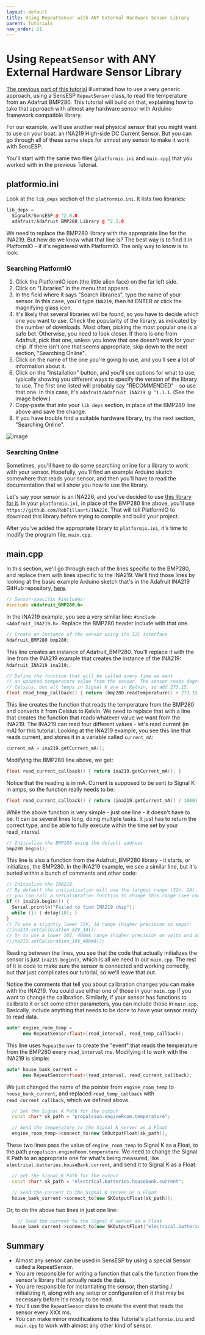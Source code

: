 ```yaml
---
layout: default
title: Using RepeatSensor with ANY External Hardware Sensor Library
parent: Tutorials
nav_order: 21
---
```


# Using `RepeatSensor` with ANY External Hardware Sensor Library

[The previous part of this tutorial](../bmp280) illustrated how to use a very generic approach, using a SensESP `RepeatSensor` class, to read the temperature from an Adafruit BMP280.
This tutorial will build on that, explaining how to take that approach with almost any hardware sensor with Arduino framework compatible library.

For our example, we'll use another real physical sensor that you might want to use on your boat: an INA219 High-side DC Current Sensor.
But you can go through all of these same steps for almost any sensor to make it work with SensESP.

You'll start with the same two files (`platformio.ini` and `main.cpp`) that you worked with in the previous Tutorial.

## platformio.ini

Look at the `lib_deps` section of the `platformio.ini`. It lists two libraries:

```c++
lib_deps =
  SignalK/SensESP @ ^2.0.0
  adafruit/Adafruit BMP280 Library @ ^2.5.0
```

We need to replace the BMP280 library with the appropriate line for the INA219.
But how do we know what that line is?
The best way is to find it in PlatformIO - if it's registered with PlatformIO.
The only way to know is to look:

### Searching PlatformIO

1. Click the PlatformIO icon (the little alien face) on the far left side.
2. Click on "Libraries" in the menu that appears.
3. In the field where it says "Search libraries", type the name of your sensor.
   In this case, you'd type `INA219`, then hit ENTER or click the magnifying glass icon.
4. It's likely that several libraries will be found, so you have to decide which one you want to use.
   Check the popularity of the library, as indicated by the number of downloads.
   Most often, picking the most popular one is a safe bet.
   Otherwise, you need to look closer.
   If there is one from Adafruit, pick that one, unless you know that one doesn't work for your chip.
   If there isn't one that seems appropriate, skip down to the next section, "Searching Online".
5. Click on the name of the one you're going to use, and you'll see a lot of information about it.
6. Click on the "Installation" button, and you'll see options for what to use, typically showing you different ways to specify the version of the library to use.
   The first one listed will probably say "RECOMMENDED" - so use that one.
   In this case, it's `adafruit/Adafruit INA219 @ ^1.1.1`. (See the image below.)
7. Copy-paste that into your `lib_deps` section, in place of the BMP280 line above and save the change.
8. If you have trouble find a suitable hardware library, try the next section, "Searching Online".

![image](INA219_lib_deps.png)

### Searching Online

Sometimes, you'll have to do some searching online for a library to work with your sensor.
Hopefully, you'll find an example Arduino sketch somewhere that reads your sensor, and then you'll have to read the documentation that will show you how to use the library.

Let's say your sensor is an INA226, and you've decided to use [this library for it](https://github.com/RobTillaart/INA226).
In your `platformio.ini`, in place of the BMP280 line above, you'll use `https://github.com/RobTillaart/INA226`.
That will tell PlatformIO to download this library before trying to compile and build your project.

After you've added the appropriate library to `platformio.ini`, it's time to modify the program file, `main.cpp`.

## main.cpp

In this section, we'll go through each of the lines specific to the BMP280, and replace them with lines specific to the INA219.
We'll find those lines by looking at the basic example Arduino sketch that's in the Adafruit INA219 GitHub repository, [here](https://github.com/adafruit/Adafruit_INA219/blob/master/examples/getcurrent/getcurrent.ino).

```c++
// Sensor-specific #includes:
#include <Adafruit_BMP280.h>
```

In the INA219 example, you see a very similar line: `#include <Adafruit_INA219.h>`.
Replace the BMP280 header include with that one.

```c++
// Create an instance of the sensor using its I2C interface
Adafruit_BMP280 bmp280;
```

This line creates an instance of Adafruit_BMP280.
You'll replace it with the line from the INA219 example that creates the instance of the INA219: `Adafruit_INA219 ina219;`.

```c++
// Define the function that will be called every time we want
// an updated temperature value from the sensor. The sensor reads degrees
// Celsius, but all temps in Signal K are in Kelvin, so add 273.15.
float read_temp_callback() { return (bmp280.readTemperature() + 273.15); }
```

This line creates the function that reads the temperature from the BMP280 and converts it from Celsius to Kelvin.
We need to replace that with a line that creates the function that reads whatever value we want from the INA219.
The INA219 can read four different values - let's read current (in mA) for this tutorial.
Looking at the INA219 example, you see this line that reads current, and stores it in a variable called `current_mA`:

```c++
current_mA = ina219.getCurrent_mA();
```

Modifying the BMP280 line above, we get:

```c++
float read_current_callback() { return ina219.getCurrent_mA(); }
```

Notice that the reading is in mA.
Current is supposed to be sent to Signal K in amps, so the function really needs to be:

```c++
float read_current_callback() { return (ina219.getCurrent_mA() / 1000); }
```

While the above function is very simple - just one line - it doesn't have to be.
It can be several lines long, doing multiple tasks.
It just has to return the correct type, and be able to fully execute within the time set by your read_interval.

```c++
// Initialize the BMP280 using the default address
bmp280.begin();
```

This line is also a function from the Adafruit_BMP280 library - it starts, or initializes, the BMP280.
In the INA219 example, we see a similar line, but it's buried within a bunch of comments and other code:

```c++
// Initialize the INA219.
// By default the initialization will use the largest range (32V, 2A).  However
// you can call a setCalibration function to change this range (see comments).
if (! ina219.begin()) {
  Serial.println("Failed to find INA219 chip");
  while (1) { delay(10); }
}
// To use a slightly lower 32V, 1A range (higher precision on amps):
//ina219.setCalibration_32V_1A();
// Or to use a lower 16V, 400mA range (higher precision on volts and amps):
//ina219.setCalibration_16V_400mA();
```

Reading between the lines, you see that the code that actually initializes the sensor is just `ina219.begin()`, which is all we need in our `main.cpp`.
The rest of it is code to make sure the sensor is connected and working correctly, but that just complicates our tutorial, so we'll leave that out.

Notice the comments that tell you about calibration changes you can make with the INA219.
You could use either one of those in your `main.cpp` if you want to change the calibration.
Similarly, if your sensor has functions to calibrate it or set some other parameters, you can include those in `main.cpp`.
Basically, include anything that needs to be done to have your sensor ready to read data.

```c++
auto* engine_room_temp =
      new RepeatSensor<float>(read_interval, read_temp_callback);
```

This line uses `RepeatSensor` to create the "event" that reads the temperature from the BMP280 every `read_interval` ms.
Modifying it to work with the INA219 is simple:

```c++
auto* house_bank_current =
      new RepeatSensor<float>(read_interval, read_current_callback);
```

We just changed the name of the pointer from `engine_room_temp` to `house_bank_current`, and replaced `read_temp_callback` with `read_current_callback`, which we defined above.

```c++
  // Set the Signal K Path for the output
  const char* sk_path = "propulsion.engineRoom.temperature";

  // Send the temperature to the Signal K server as a Float
  engine_room_temp->connect_to(new SKOutputFloat(sk_path));
```

These two lines pass the value of `engine_room_temp` to Signal K as a Float, to the path `propulsion.engineRoom.temperature`.
We need to change the Signal K Path to an appropriate one for what's being measured, like `electrical.batteries.houseBank.current`, and send it to Signal K as a Float:

```c++
  // Set the Signal K Path for the output
  const char* sk_path = "electrical.batteries.houseBank.current";

  // Send the current to the Signal K server as a Float
  house_bank_current->connect_to(new SKOutputFloat(sk_path));
```

Or, to do the above two lines in just one line:

```c++
    // Send the current to the Signal K server as a Float
  house_bank_current->connect_to(new SKOutputFloat("electrical.batteries.houseBank.current"));
```

## Summary

* Almost any sensor can be used in SensESP by using a special Sensor called a RepeatSensor.
* You are responsible for writing a function that calls the function from the sensor's library that actually reads the data.
* You are responsible for instantiating the sensor, then starting / initializing it, along with any setup or configuration of it that may be necessary before it's ready to be read.
* You'll use the `RepeatSensor` class to create the event that reads the sensor every XXX ms.
* You can make minor modifications to this Tutorial's `platformio.ini` and `main.cpp` to work with almost any other kind of sensor.
